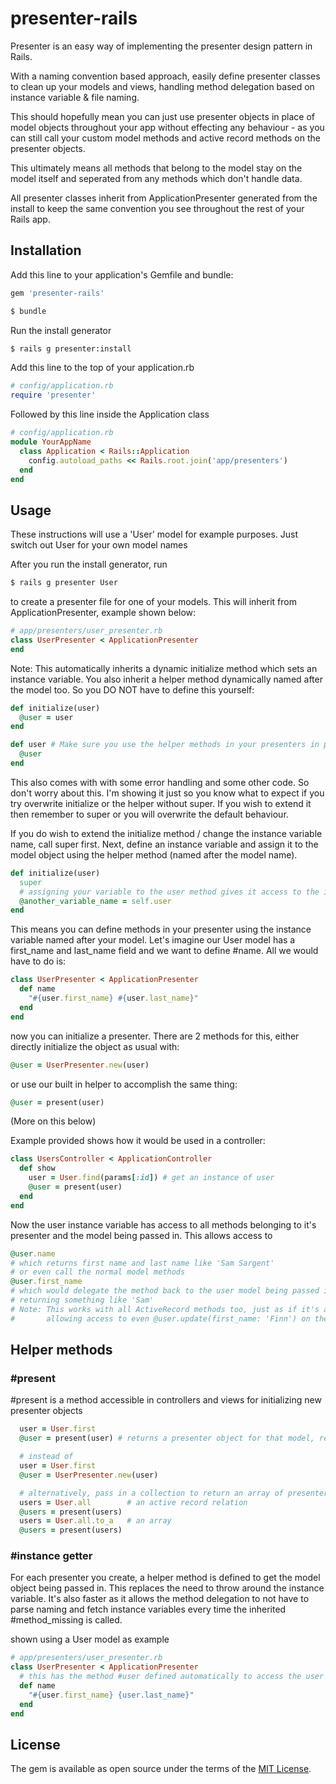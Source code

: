 # presenter-rails

  Presenter is an easy way of implementing the presenter design pattern in Rails.

  With a naming convention based approach, easily define presenter classes to clean up
  your models and views, handling method delegation based on instance variable & file naming.

  This should hopefully mean you can just use presenter objects in place of model objects
  throughout your app without effecting any behaviour - as you can still call your custom model
  methods and active record methods on the presenter objects.

  This ultimately means all methods that belong to the model stay on the model itself
  and seperated from any methods which don't handle data.

  All presenter classes inherit from ApplicationPresenter generated from the install to keep the same
  convention you see throughout the rest of your Rails app.

## Installation
Add this line to your application's Gemfile and bundle:
```ruby
gem 'presenter-rails'
```
```bash
$ bundle
```
Run the install generator
```bash
$ rails g presenter:install
```
Add this line to the top of your application.rb
```ruby
# config/application.rb
require 'presenter'
```
Followed by this line inside the Application class
```ruby
# config/application.rb
module YourAppName
  class Application < Rails::Application
    config.autoload_paths << Rails.root.join('app/presenters')
  end
end
```

## Usage

These instructions will use a 'User' model for example purposes. Just switch out User for your own model names

After you run the install generator, run
```bash
$ rails g presenter User
```

to create a presenter file for one of your models. This will inherit from ApplicationPresenter, example shown below:
```ruby
# app/presenters/user_presenter.rb
class UserPresenter < ApplicationPresenter
end
```

Note: This automatically inherits a dynamic initialize method which sets an instance variable. You also inherit a helper method dynamically named after the model too.
So you DO NOT have to define this yourself:
```ruby
def initialize(user)
  @user = user
end

def user # Make sure you use the helper methods in your presenters in place of the instance variable.
  @user
end
```

This also comes with with some error handling and some other code. So don't worry about this.
I'm showing it just so you know what to expect if you try overwrite initialize or the helper without super. If you wish to extend it
then remember to super or you will overwrite the default behaviour.

If you do wish to extend the initialize method / change the instance variable name, call super first. Next, define an instance variable and assign it to the model object using the helper method (named after the model name).
```ruby
def initialize(user)
  super
  # assigning your variable to the user method gives it access to the inherited code.
  @another_variable_name = self.user
end
```

This means you can define methods in your presenter using the instance variable named after your model.
Let's imagine our User model has a first_name and last_name field and we want to define #name. All we would have to do is:
```ruby
class UserPresenter < ApplicationPresenter
  def name
    "#{user.first_name} #{user.last_name}"
  end
end
```

now you can initialize a presenter. There are 2 methods for this, either directly initialize the object as usual with:
```ruby
@user = UserPresenter.new(user)
```
or use our built in helper to accomplish the same thing:
```ruby
@user = present(user)
```
(More on this below)

Example provided shows how it would be used in a controller:
```ruby
class UsersController < ApplicationController
  def show
    user = User.find(params[:id]) # get an instance of user
    @user = present(user)
  end
end
```

Now the user instance variable has access to all methods belonging to it's presenter and the model being passed in.
This allows access to
```ruby
@user.name
# which returns first name and last name like 'Sam Sargent'
# or even call the normal model methods
@user.first_name
# which would delegate the method back to the user model being passed into the present helper
# returning something like 'Sam'
# Note: This works with all ActiveRecord methods too, just as if it's an object of the ActiveRecord class User
#       allowing access to even @user.update(first_name: 'Finn') on the presenter object
```

## Helper methods

### #present

  #present is a method accessible in controllers and views for initializing new presenter objects
```ruby
  user = User.first
  @user = present(user) # returns a presenter object for that model, replacing need to initialize with #new

  # instead of
  user = User.first
  @user = UserPresenter.new(user)

  # alternatively, pass in a collection to return an array of presenter objects
  users = User.all        # an active record relation
  @users = present(users)
  users = User.all.to_a   # an array
  @users = present(users)
```

### #instance getter

For each presenter you create, a helper method is defined to get the model object being passed in. This replaces the need to throw around
the instance variable. It's also faster as it allows the method delegation to not have to parse naming and fetch instance variables every time the inherited #method_missing is called.

shown using a User model as example
```ruby
# app/presenters/user_presenter.rb
class UserPresenter < ApplicationPresenter
  # this has the method #user defined automatically to access the user object being passed in to the presenter
  def name
    "#{user.first_name} {user.last_name}"
  end
end
```

## License
The gem is available as open source under the terms of the [MIT License](http://opensource.org/licenses/MIT).
